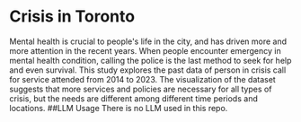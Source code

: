 # Crisis in Toronto
Mental health is crucial to people's life in the city, and has driven more and more attention in the recent years. When people encounter emergency in mental health condition, calling the police is the last method to seek for help and even survival. This study explores the past data of person in crisis call for service attended from 2014 to 2023. The visualization of the dataset suggests that more services and policies are necessary for all types of crisis, but the needs are different among different time periods and locations.
##LLM Usage
There is no LLM used in this repo.